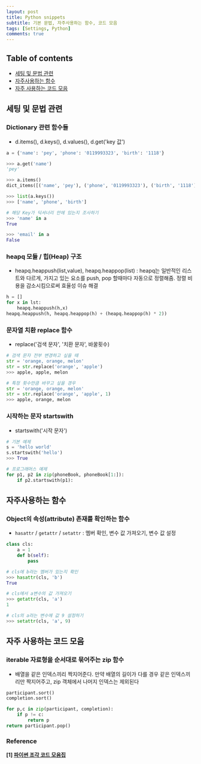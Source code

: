 ```yaml
---
layout: post
title: Python snippets
subtitle: 기본 문법, 자주사용하는 함수, 코드 모음
tags: [Settings, Python]
comments: true
---
```


## Table of contents
- [세팅 및 문법 관련](#세팅-및-문법-관련)
- [자주사용하는 함수](#자주사용하는-함수)
- [자주 사용하는 코드 모음](#자주-사용하는-코드-모음)  

## 세팅 및 문법 관련  
### Dictionary 관련 함수들
- d.items(), d.keys(), d.values(), d.get('key 값')  

```python
a = {'name': 'pey', 'phone': '0119993323', 'birth': '1118'}

>>> a.get('name')
'pey'

>>> a.items()
dict_items([('name', 'pey'), ('phone', '0119993323'), ('birth', '1118')])

>>> list(a.keys())
>>> ['name', 'phone', 'birth']

# 해당 Key가 딕셔너리 안에 있는지 조사하기
>>> 'name' in a
True

>>> 'email' in a
False
```

### heapq 모듈 / 힙(Heap) 구조
- heapq.heappush(list,value), heapq.heappop(list) : heapq는 일반적인 리스트와 다르게, 가지고 있는 요소를 push, pop 할때마다 자동으로 정렬해줌. 정렬 비용을 감소시킴으로써 효율성 이슈 해결
```python
h = []
for x in lst:
    heapq.heappush(h,x)
heapq.heappush(h, heapq.heappop(h) + (heapq.heappop(h) * 2))
```


### 문자열 치환 replace 함수  
- replace('검색 문자', '치환 문자', 바꿀횟수)  

```python
# 검색 문자 전부 변경하고 싶을 때
str = 'orange, orange, melon'
str = str.replace('orange', 'apple')
>>> apple, apple, melon

# 특정 횟수만큼 바꾸고 싶을 경우
str = 'orange, orange, melon'
str = str.replace('orange', 'apple', 1)
>>> apple, orange, melon
```

### 시작하는 문자 startswith  
- startswith('시작 문자')

```python
# 기본 예제
s = 'hello world'
s.startswith('hello')
>>> True

# 프로그래머스 예제
for p1, p2 in zip(phoneBook, phoneBook[1:]):
    if p2.startswith(p1):
```

## 자주사용하는 함수  
### Object의 속성(attribute) 존재를 확인하는 함수  
- `hasattr` / `getattr` / `setattr` : 멤버 확인, 변수 값 가져오기, 변수 값 설정  

```python
class cls:
    a = 1
    def b(self):
        pass

# cls에 b라는 멤버가 있는지 확인
>>> hasattr(cls, 'b')
True

# cls에서 a변수의 값 가져오기
>>> getattr(cls, 'a')
1

# cls의 a라는 변수에 값 9 설정하기
>>> setattr(cls, 'a', 9)
```


## 자주 사용하는 코드 모음
### iterable 자료형을 순서대로 묶어주는 zip 함수  
- 배열을 같은 인덱스끼리 짝지어준다. 만약 배열의 길이가 다를 경우 같은 인덱스끼리만 짝지어주고, zip 객체에서 나머지 인덱스는 제외된다  

```python
participant.sort()
completion.sort()

for p,c in zip(participant, completion):
    if p != c:
        return p
return participant.pop()
```


### Reference
**[1] [파이썬 조각 코드 모음집](https://wikidocs.net/book/536)**  



